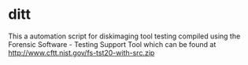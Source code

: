 ditt
====
This a automation script for diskimaging tool testing
compiled using the Forensic Software - Testing Support Tool which can be found at http://www.cftt.nist.gov/fs-tst20-with-src.zip
